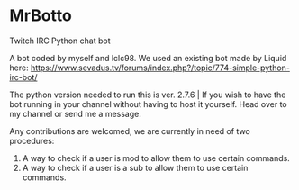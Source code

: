 # MrBotto
Twitch IRC Python chat bot

A bot coded by myself and lclc98. We used an existing bot made by Liquid here: https://www.sevadus.tv/forums/index.php?/topic/774-simple-python-irc-bot/

The python version needed to run this is ver. 2.7.6 | If you wish to have the bot running in your channel without having to host it yourself. Head over to my channel or send me a message.

Any contributions are welcomed, we are currently in need of two procedures:
1. A way to check if a user is mod to allow them to use certain commands.
2. A way to check if a user is a sub to allow them to use certain commands.
